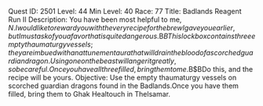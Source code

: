 Quest ID: 2501
Level: 44
Min Level: 40
Race: 77
Title: Badlands Reagent Run II
Description: You have been most helpful to me, $N.I would like to reward you with the very recipe for the brew I gave you earlier, but I must ask of you a favor that is quite dangerous.$B$BThis lockbox contains three empty thaumaturgy vessels; they are imbued with an attunement aura that will drain the blood of a scorched guardian dragon.Using one on the beast will anger it greatly, so be careful.Once you have all three filled, bring them to me.$B$BDo this, and the recipe will be yours.
Objective: Use the empty thaumaturgy vessels on scorched guardian dragons found in the Badlands.Once you have them filled, bring them to Ghak Healtouch in Thelsamar.
